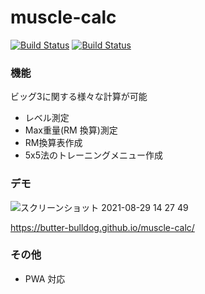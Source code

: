 # muscle-calc

[![Build Status](https://api.travis-ci.org/FumiakiSaito/muscle-calc.svg?branch=master)](https://api.travis-ci.org/FumiakiSaito/muscle-calc.svg?branch=master)
[![Build Status](https://github.com/butter-bulldog/muscle-calc/workflows/build/badge.svg?branch=master)](https://github.com/butter-bulldog/muscle-calc/workflows/build/badge.svg?branch=master)

### 機能

ビッグ3に関する様々な計算が可能

- レベル測定
- Max重量(RM 換算)測定
- RM換算表作成
- 5x5法のトレーニングメニュー作成

### デモ

![スクリーンショット 2021-08-29 14 27 49](https://user-images.githubusercontent.com/11142740/131239659-0849386f-f329-463a-b117-81f7c5566c37.png)

https://butter-bulldog.github.io/muscle-calc/

### その他

- PWA 対応
